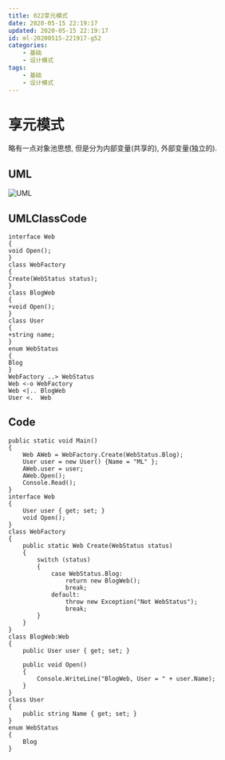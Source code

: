 ```yaml
---
title: 022享元模式
date: 2020-05-15 22:19:17
updated: 2020-05-15 22:19:17
id: ml-20200515-221917-g52
categories:
	- 基础
	- 设计模式
tags: 
	- 基础
	- 设计模式
---
```

# 享元模式

略有一点对象池思想, 但是分为内部变量(共享的), 外部变量(独立的).
<!--more-->
## UML

![UML](http://www.plantuml.com/plantuml/png/RO_12i8m343l_OeS9s9_m253mQi74SznYsEmjP9aWgZ_RkF0xk2faFTuQIfHP1s7tdL1YQzO4vpfufxk7hi63ZSAnMBjtgxkKSJG7ckD_4Z6ZWcLYZGxAkee8Dzdfc_xs4wrvT_SIOWDYd8NMWWua44Aum0vcmmB9P3NW_URcM84obM4R4oZb_U_NzWsA3s04LTHQDBT7m00)

## UMLClassCode

```
interface Web
{
void Open();
}
class WebFactory
{
Create(WebStatus status);
}
class BlogWeb
{
+void Open();
}
class User
{
+string name;
}
enum WebStatus 
{
Blog
}
WebFactory ..> WebStatus 
Web <-o WebFactory
Web <|.. BlogWeb
User <.  Web
```

## Code

```CSharp
public static void Main()
{
    Web AWeb = WebFactory.Create(WebStatus.Blog);
    User user = new User() {Name = "ML" };
    AWeb.user = user;
    AWeb.Open();
    Console.Read();
}
interface Web
{
    User user { get; set; }
    void Open();
}
class WebFactory
{
    public static Web Create(WebStatus status)
    {
        switch (status)
        {
            case WebStatus.Blog:
                return new BlogWeb();
                break;
            default:
                throw new Exception("Not WebStatus");
                break;
        }
    }
}
class BlogWeb:Web
{
    public User user { get; set; }

    public void Open()
    {
        Console.WriteLine("BlogWeb, User = " + user.Name);
    }
}
class User
{
    public string Name { get; set; }
}
enum WebStatus
{
    Blog
}
```
